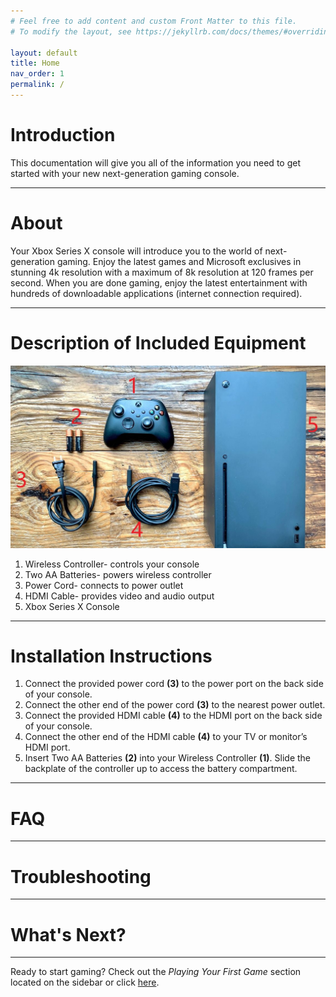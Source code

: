 ```yaml
---
# Feel free to add content and custom Front Matter to this file.
# To modify the layout, see https://jekyllrb.com/docs/themes/#overriding-theme-defaults

layout: default
title: Home
nav_order: 1
permalink: /
---
```


# Introduction

This documentation will give you all of the information you need to get started with your new next-generation gaming console.
___

# About

Your Xbox Series X console will introduce you to the world of next-generation gaming. Enjoy the latest games and Microsoft exclusives in stunning 4k resolution with a maximum of 8k resolution at 120 frames per second. When you are done gaming, enjoy the latest entertainment with hundreds of downloadable applications (internet connection required).
___

# Description of Included Equipment

![alt text](assets\images\img-1471.jpg "Equipment")

1. Wireless Controller- controls your console
2. Two AA Batteries- powers wireless controller
3. Power Cord- connects to power outlet
4. HDMI Cable- provides video and audio output
5. Xbox Series X Console
___

# Installation Instructions

1. Connect the provided power cord **(3)** to the power port on the back side of your console.
2. Connect the other end of the power cord **(3)** to the nearest power outlet.
3. Connect the provided HDMI cable **(4)** to the HDMI port on the back side of your console.
4. Connect the other end of the HDMI cable **(4)** to your TV or monitor’s HDMI port.
5. Insert Two AA Batteries **(2)** into your Wireless Controller **(1)**. Slide the backplate of the controller up to access the battery compartment.
___

# FAQ


___

# Troubleshooting


___

# What's Next?


___

Ready to start gaming? Check out the _Playing Your First Game_ section located on the sidebar or click [here](https://farshchiam.github.io/XboxSeriesX/gaming).
